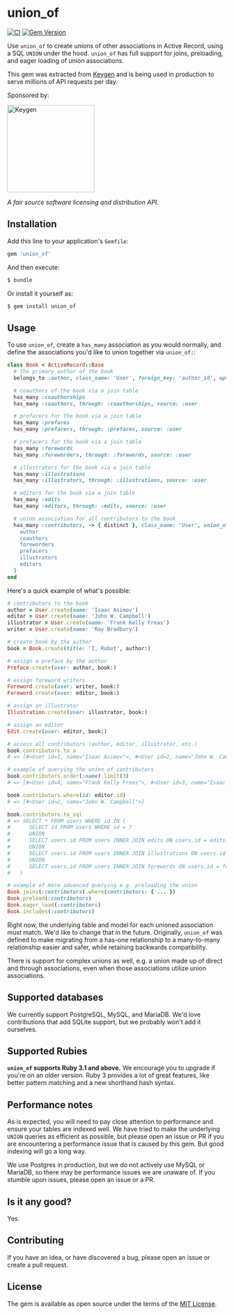 # union_of

[![CI](https://github.com/keygen-sh/union_of/actions/workflows/test.yml/badge.svg)](https://github.com/keygen-sh/union_of/actions)
[![Gem Version](https://badge.fury.io/rb/union_of.svg)](https://badge.fury.io/rb/union_of)

Use `union_of` to create unions of other associations in Active Record, using a
SQL `UNION` under the hood. `union_of` has full support for joins, preloading,
and eager loading of union associations.

This gem was extracted from [Keygen](https://keygen.sh) and is being used in
production to serve millions of API requests per day.

Sponsored by:

<a href="https://keygen.sh?ref=union_of">
  <div>
    <img src="https://keygen.sh/images/logo-pill.png" width="200" alt="Keygen">
  </div>
</a>

_A fair source software licensing and distribution API._

## Installation

Add this line to your application's `Gemfile`:

```ruby
gem 'union_of'
```

And then execute:

```bash
$ bundle
```

Or install it yourself as:

```bash
$ gem install union_of
```

## Usage

To use `union_of`, create a `has_many` association as you would normally, and
define the associations you'd like to union together via `union_of:`:

```ruby
class Book < ActiveRecord::Base
  # the primary author of the book
  belongs_to :author, class_name: 'User', foreign_key: 'author_id', optional: true

  # coauthors of the book via a join table
  has_many :coauthorships
  has_many :coauthors, through: :coauthorships, source: :user

  # prefacers for the book via a join table
  has_many :prefaces
  has_many :prefacers, through: :prefaces, source: :user

  # prefacers for the book via a join table
  has_many :forewords
  has_many :foreworders, through: :forewords, source: :user

  # illustrators for the book via a join table
  has_many :illustrations
  has_many :illustrators, through: :illustrations, source: :user

  # editors for the book via a join table
  has_many :edits
  has_many :editors, through: :edits, source: :user

  # union association for all contributors to the book
  has_many :contributors, -> { distinct }, class_name: 'User', union_of: %i[
    author
    coauthors
    foreworders
    prefacers
    illustrators
    editors
  ]
end
```

Here's a quick example of what's possible:

```ruby
# contributors to the book
author = User.create(name: 'Isaac Asimov')
editor = User.create(name: 'John W. Campbell')
illustrator = User.create(name: 'Frank Kelly Freas')
writer = User.create(name: 'Ray Bradbury')

# create book by the author
book = Book.create(title: 'I, Robot', author:)

# assign a preface by the author
Preface.create(user: author, book:)

# assign foreword writers
Foreword.create(user: writer, book:)
Foreword.create(user: editor, book:)

# assign an illustrator
Illustration.create(user: illustrator, book:)

# assign an editor
Edit.create(user: editor, book:)

# access all contributors (author, editor, illustrator, etc.)
book.contributors.to_a
# => [#<User id=1, name="Isaac Asimov">, #<User id=2, name="John W. Campbell">, #<User id=3, name="Frank Kelly Freas">, #<User id=4, name="Ray Bradbury">]

# example of querying the union of contributors
book.contributors.order(:name).limit(3)
# => [#<User id=4, name="Frank Kelly Freas">, #<User id=3, name="Isaac Asimov">, #<User id=2, name="John W. Campbell">]

book.contributors.where(id: editor.id)
# => [#<User id=2, name="John W. Campbell">]

book.contributors.to_sql
# => SELECT * FROM users WHERE id IN (
#      SELECT id FROM users WHERE id = ?
#      UNION
#      SELECT users.id FROM users INNER JOIN edits ON users.id = edits.user_id WHERE edits.book_id = ?
#      UNION
#      SELECT users.id FROM users INNER JOIN illustrations ON users.id = illustrations.user_id WHERE illustrations.book_id = ?
#      UNION
#      SELECT users.id FROM users INNER JOIN forewords ON users.id = forewords.user_id WHERE forewords.book_id = ?
#   )

# example of more advanced querying e.g. preloading the union
Book.joins(:contributors).where(contributors: { ... })
Book.preload(:contributors)
Book.eager_load(:contributors)
Book.includes(:contributors)
```

Right now, the underlying table and model for each unioned association must
match. We'd like to change that in the future. Originally, `union_of` was
defined to make migrating from a has-one relationship to a many-to-many
relationship easier and safer, while retaining backwards compatibility.

There is support for complex unions as well, e.g. a union made up of direct and
through associations, even when those associations utilize union associations.

## Supported databases

We currently support PostgreSQL, MySQL, and MariaDB. We'd love contributions
that add SQLite support, but we probably won't add it ourselves.

## Supported Rubies

**`union_of` supports Ruby 3.1 and above.** We encourage you to upgrade if
you're on an older version. Ruby 3 provides a lot of great features, like better
pattern matching and a new shorthand hash syntax.

## Performance notes

As is expected, you will need to pay close attention to performance and ensure
your tables are indexed well. We have tried to make the underlying `UNION`
queries as efficient as possible, but please open an issue or PR if you are
encountering a performance issue that is caused by this gem. But good indexing
will go a long way.

We use Postgres in production, but we do not actively use MySQL or MariaDB, so
there may be performance issues we are unaware of. If you stumble upon issues,
please open an issue or a PR.

## Is it any good?

Yes.

## Contributing

If you have an idea, or have discovered a bug, please open an issue or create a
pull request.

## License

The gem is available as open source under the terms of the [MIT License](https://opensource.org/licenses/MIT).
